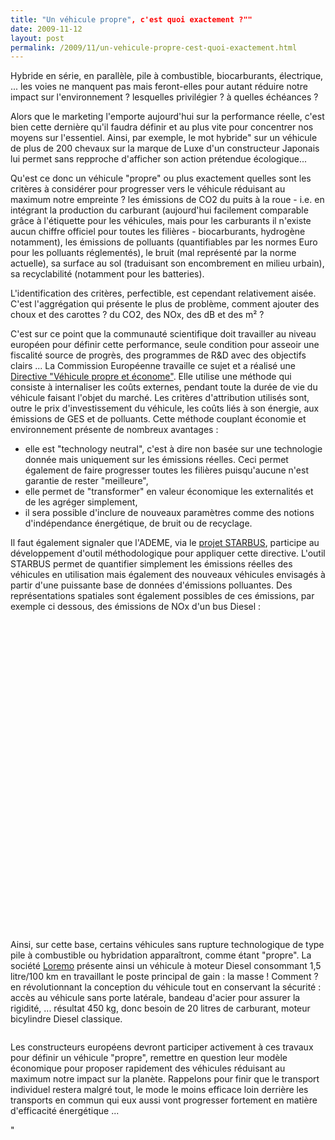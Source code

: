 ```yaml
---
title: "Un véhicule propre", c'est quoi exactement ?""
date: 2009-11-12
layout: post
permalink: /2009/11/un-vehicule-propre-cest-quoi-exactement.html
---
```


<p>Hybride en série, en parallèle, pile à combustible, biocarburants, électrique, ... les voies ne manquent pas mais feront-elles pour autant réduire notre impact sur l'environnement ? lesquelles privilégier ? à quelles échéances ?</p> <p>Alors que le marketing l'emporte aujourd'hui sur la performance réelle, c'est bien cette dernière qu'il faudra définir et au plus vite pour concentrer nos moyens sur l'essentiel. Ainsi, par exemple, le mot hybride" sur un véhicule de plus de 200 chevaux sur la marque de Luxe d'un constructeur Japonais lui permet sans repproche d'afficher son action prétendue écologique...</p> <div></div>   <!--more-->  <p>Qu'est ce donc un véhicule "propre" ou plus exactement quelles sont les critères à considérer pour progresser vers le véhicule réduisant au maximum notre empreinte ? les émissions de CO2 du puits à la roue - i.e. en intégrant la production du carburant (aujourd'hui facilement comparable grâce à l'étiquette pour les véhicules, mais pour les carburants il n'existe aucun chiffre officiel pour toutes les filières - biocarburants, hydrogène notamment), les émissions de polluants (quantifiables par les normes Euro pour les polluants réglementés), le bruit (mal représenté par la norme actuelle), sa surface au sol (traduisant son encombrement en milieu urbain), sa recyclabilité (notamment pour les batteries).</p> <p>L'identification des critères, perfectible, est cependant relativement aisée. C'est l'aggrégation qui présente le plus de problème, comment ajouter des choux et des carottes ? du CO2, des NOx, des dB et des m² ? </p> <p>C'est sur ce point que la communauté scientifique doit travailler au niveau européen pour définir cette performance, seule condition pour asseoir une fiscalité source de progrès, des programmes de R&D avec des objectifs clairs ... La Commission Européenne travaille ce sujet et a réalisé une <a href=""http://ec.europa.eu/transport/urban/vehicles/directive/toolbox_en.htm"">Directive "Véhicule propre et économe"</a>. Elle utilise une méthode qui consiste à internaliser les coûts externes, pendant toute la durée de vie du véhicule faisant l'objet du marché. Les critères d'attribution utilisés sont, outre le prix d'investissement du véhicule, les coûts liés à son énergie, aux émissions de GES et de polluants. Cette méthode couplant économie et environnement présente de nombreux avantages :</p> <ul> <li> <div>elle est "technology neutral", c'est à dire non basée sur une technologie donnée mais uniquement sur les émissions réelles. Ceci permet également de faire progresser toutes les filières puisqu'aucune n'est garantie de rester "meilleure",</div> <li> <div>elle permet de "transformer" en valeur économique les externalités et de les agréger simplement,</div> <li> <div>il sera possible d'inclure de nouveaux paramètres comme des notions d'indépendance énergétique, de bruit ou de recyclage.</div></li> </li> </li> </ul> <p><span><span><font size=""3""></font></span></span></p> <div> <p align=""justify"" class=""MsoFootnoteText"">Il faut également signaler que l'ADEME, via le <a href=""http://www.starbus-project.eu"" title=""starbus project"">projet STARBUS</a>, participe au développement d'outil méthodologique pour appliquer cette directive. L'outil STARBUS permet de quantifier simplement les émissions réelles des véhicules en utilisation mais également des nouveaux véhicules envisagés à partir d'une puissante base de données d'émissions polluantes. Des représentations spatiales sont également possibles de ces émissions, par exemple ci dessous, des émissions de NOx d'un bus Diesel : </p> <p><a href=""/wp-content/uploads/sites/6/2009/11/unvhiculeproprecestquoiexactement.jpg""></a> </p> <p></p> <p> </p> <p class=""MsoFootnoteText""><a href=""/wp-content/uploads/sites/6/2009/11/unvhiculeproprecestquoiexactement.jpg""><img alt=""Busnox"" border=""0"" height=""211"" src=""http://www.consciencenergetique.com/images/2008/10/24/busnox.jpg"" title=""Busnox"" width=""300"" /></a></p> <p class=""MsoFootnoteText""> </p> <p class=""MsoFootnoteText""> </p> <p class=""MsoFootnoteText""> </p> <p class=""MsoFootnoteText""> </p> <p class=""MsoFootnoteText""> </p> <p class=""MsoFootnoteText""> </p> <p class=""MsoFootnoteText""> </p> <p class=""MsoFootnoteText""> </p> <p class=""MsoFootnoteText""> </p> <p class=""MsoFootnoteText""> </p> <p class=""MsoFootnoteText""> </p> <p align=""justify"" class=""MsoFootnoteText""> </p> <p align=""justify"" class=""MsoFootnoteText""> </p> <p align=""justify"" class=""MsoFootnoteText""> </p> <p align=""justify"" class=""MsoFootnoteText"">Ainsi, sur cette base, certains véhicules sans rupture technologique de type pile à combustible ou hybridation apparaîtront, comme étant "propre". La société <a href=""http://www.loremo.com"" title=""Loremo"">Loremo</a> présente ainsi un véhicule à moteur Diesel consommant 1,5 litre/100 km en travaillant le poste principal de gain : la masse ! Comment ? en révolutionnant la conception du véhicule tout en conservant la sécurité : accès au véhicule sans porte latérale, bandeau d'acier pour assurer la rigidité, ... résultat 450 kg, donc besoin de 20 litres de carburant, moteur bicylindre Diesel classique. </p></div> <p><img alt=""Loremo"" height=""197"" src=""/wp-content/uploads/sites/6/2009/11/Loremo.jpg"" title=""Loremo"" width=""455"" /></p> <p>Les constructeurs européens devront participer activement à ces travaux pour définir un véhicule "propre", remettre en question leur modèle économique pour proposer rapidement des véhicules réduisant au maximum notre impact sur la planète. Rappelons pour finir que le transport individuel restera malgré tout, le mode le moins efficace loin derrière les transports en commun qui eux aussi vont progresser fortement en matière d'efficacité énergétique ...</p> <div></div>"